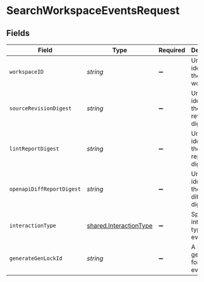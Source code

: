 # SearchWorkspaceEventsRequest


## Fields

| Field                                                                   | Type                                                                    | Required                                                                | Description                                                             |
| ----------------------------------------------------------------------- | ----------------------------------------------------------------------- | ----------------------------------------------------------------------- | ----------------------------------------------------------------------- |
| `workspaceID`                                                           | *string*                                                                | :heavy_minus_sign:                                                      | Unique identifier of the workspace.                                     |
| `sourceRevisionDigest`                                                  | *string*                                                                | :heavy_minus_sign:                                                      | Unique identifier of the source revision digest.                        |
| `lintReportDigest`                                                      | *string*                                                                | :heavy_minus_sign:                                                      | Unique identifier of the lint report digest.                            |
| `openapiDiffReportDigest`                                               | *string*                                                                | :heavy_minus_sign:                                                      | Unique identifier of the openapi diff report digest.                    |
| `interactionType`                                                       | [shared.InteractionType](../../../sdk/models/shared/interactiontype.md) | :heavy_minus_sign:                                                      | Specified interaction type for events.                                  |
| `generateGenLockId`                                                     | *string*                                                                | :heavy_minus_sign:                                                      | A specific gen lock ID for the events.                                  |